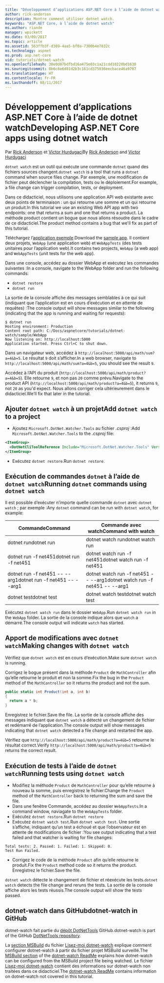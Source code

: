 ```yaml
---
title: "Développement d’applications ASP.NET Core à l’aide de dotnet watch"
author: rick-anderson
description: Montre comment utiliser dotnet watch.
keywords: "ASP.NET Core, à l’aide de dotnet watch"
ms.author: riande
manager: wpickett
ms.date: 03/09/2017
ms.topic: article
ms.assetid: 563ffb3f-d369-4aa5-bf0a-7300b4e7832c
ms.technology: aspnet
ms.prod: asp.net-core
uid: tutorials/dotnet-watch
ms.openlocfilehash: 30e0d07bdfbd16a475e03c1a21cdd10220bd1630
ms.sourcegitcommit: 0b6c8e6d81d2b3c161cd375036eecbace46a9707
ms.translationtype: HT
ms.contentlocale: fr-FR
ms.lasthandoff: 08/11/2017
---
```

# <a name="developing-aspnet-core-apps-using-dotnet-watch"></a><span data-ttu-id="d0bfc-104">Développement d’applications ASP.NET Core à l’aide de dotnet watch</span><span class="sxs-lookup"><span data-stu-id="d0bfc-104">Developing ASP.NET Core apps using dotnet watch</span></span>


<span data-ttu-id="d0bfc-105">Par [Rick Anderson](https://twitter.com/RickAndMSFT) et [Victor Hurdugaci](https://twitter.com/victorhurdugaci)</span><span class="sxs-lookup"><span data-stu-id="d0bfc-105">By [Rick Anderson](https://twitter.com/RickAndMSFT) and [Victor Hurdugaci](https://twitter.com/victorhurdugaci)</span></span>

<span data-ttu-id="d0bfc-106">`dotnet watch` est un outil qui exécute une commande `dotnet` quand des fichiers sources changent.</span><span class="sxs-lookup"><span data-stu-id="d0bfc-106">`dotnet watch` is a tool that runs a `dotnet` command when source files change.</span></span> <span data-ttu-id="d0bfc-107">Par exemple, une modification de fichier peut déclencher la compilation, tests ou le déploiement.</span><span class="sxs-lookup"><span data-stu-id="d0bfc-107">For example, a file change can trigger compilation, tests, or deployment.</span></span>

<span data-ttu-id="d0bfc-108">Dans ce didacticiel, nous utilisons une application API web existante avec deux points de terminaison : un qui retourne une somme et un qui retourne un produit.</span><span class="sxs-lookup"><span data-stu-id="d0bfc-108">In this tutorial we use an existing Web API app with two endpoints: one that returns a sum and one that returns a product.</span></span> <span data-ttu-id="d0bfc-109">La méthode product contient un bogue que nous allons résoudre dans le cadre de ce didacticiel.</span><span class="sxs-lookup"><span data-stu-id="d0bfc-109">The product method contains a bug that we'll fix as part of this tutorial.</span></span>

<span data-ttu-id="d0bfc-110">Téléchargez l’[application exemple](https://github.com/aspnet/Docs/tree/master/aspnetcore/tutorials/dotnet-watch/sample).</span><span class="sxs-lookup"><span data-stu-id="d0bfc-110">Download the [sample app](https://github.com/aspnet/Docs/tree/master/aspnetcore/tutorials/dotnet-watch/sample).</span></span> <span data-ttu-id="d0bfc-111">Il contient deux projets, `WebApp` (une application web) et `WebAppTests` (des tests unitaires pour l’application web).</span><span class="sxs-lookup"><span data-stu-id="d0bfc-111">It contains two projects, `WebApp` (a web app) and `WebAppTests` (unit tests for the web app).</span></span>

<span data-ttu-id="d0bfc-112">Dans une console, accédez au dossier WebApp et exécutez les commandes suivantes :</span><span class="sxs-lookup"><span data-stu-id="d0bfc-112">In a console, navigate to the WebApp folder and run the following commands:</span></span>

- `dotnet restore`
- `dotnet run`

<span data-ttu-id="d0bfc-113">La sortie de la console affiche des messages semblables à ce qui suit (indiquant que l’application est en cours d’exécution et en attente de requêtes) :</span><span class="sxs-lookup"><span data-stu-id="d0bfc-113">The console output will show messages similar to the following (indicating that the app is running and waiting for requests):</span></span>

```console
$ dotnet run
Hosting environment: Production
Content root path: C:/Docs/aspnetcore/tutorials/dotnet-watch/sample/WebApp
Now listening on: http://localhost:5000
Application started. Press Ctrl+C to shut down.
```

<span data-ttu-id="d0bfc-114">Dans un navigateur web, accédez à `http://localhost:5000/api/math/sum?a=4&b=5`. Le résultat `9` doit s’afficher.</span><span class="sxs-lookup"><span data-stu-id="d0bfc-114">In a web browser, navigate to `http://localhost:5000/api/math/sum?a=4&b=5`, you should see the result `9`.</span></span>

<span data-ttu-id="d0bfc-115">Accédez à l’API du produit (`http://localhost:5000/api/math/product?a=4&b=5`). Elle retourne `9`, et non pas `20` comme prévu.</span><span class="sxs-lookup"><span data-stu-id="d0bfc-115">Navigate to the product API (`http://localhost:5000/api/math/product?a=4&b=5`), it returns `9`, not `20` as you'd expect.</span></span> <span data-ttu-id="d0bfc-116">Nous allons corriger cela ultérieurement dans le didacticiel.</span><span class="sxs-lookup"><span data-stu-id="d0bfc-116">We'll fix that later in the tutorial.</span></span>

## <a name="add-dotnet-watch-to-a-project"></a><span data-ttu-id="d0bfc-117">Ajouter `dotnet watch` à un projet</span><span class="sxs-lookup"><span data-stu-id="d0bfc-117">Add `dotnet watch` to a project</span></span>

- <span data-ttu-id="d0bfc-118">Ajoutez `Microsoft.DotNet.Watcher.Tools` au fichier *.csproj* :</span><span class="sxs-lookup"><span data-stu-id="d0bfc-118">Add `Microsoft.DotNet.Watcher.Tools` to the *.csproj* file:</span></span>
 ```xml
 <ItemGroup>
   <DotNetCliToolReference Include="Microsoft.DotNet.Watcher.Tools" Version="1.0.0" />
 </ItemGroup> 
 ```

- <span data-ttu-id="d0bfc-119">Exécutez `dotnet restore`.</span><span class="sxs-lookup"><span data-stu-id="d0bfc-119">Run `dotnet restore`.</span></span>

## <a name="running-dotnet-commands-using-dotnet-watch"></a><span data-ttu-id="d0bfc-120">Exécution de commandes `dotnet` à l’aide de `dotnet watch`</span><span class="sxs-lookup"><span data-stu-id="d0bfc-120">Running `dotnet` commands using `dotnet watch`</span></span>

<span data-ttu-id="d0bfc-121">Il est possible d’exécuter n’importe quelle commande `dotnet` avec `dotnet watch` ; par exemple :</span><span class="sxs-lookup"><span data-stu-id="d0bfc-121">Any `dotnet` command can be run with `dotnet watch`, for example:</span></span>

| <span data-ttu-id="d0bfc-122">Commande</span><span class="sxs-lookup"><span data-stu-id="d0bfc-122">Command</span></span> | <span data-ttu-id="d0bfc-123">Commande avec watch</span><span class="sxs-lookup"><span data-stu-id="d0bfc-123">Command with watch</span></span> |
| ---- | ----- |
| <span data-ttu-id="d0bfc-124">dotnet run</span><span class="sxs-lookup"><span data-stu-id="d0bfc-124">dotnet run</span></span> | <span data-ttu-id="d0bfc-125">dotnet watch run</span><span class="sxs-lookup"><span data-stu-id="d0bfc-125">dotnet watch run</span></span> |
| <span data-ttu-id="d0bfc-126">dotnet run -f net451</span><span class="sxs-lookup"><span data-stu-id="d0bfc-126">dotnet run -f net451</span></span> | <span data-ttu-id="d0bfc-127">dotnet watch run -f net451</span><span class="sxs-lookup"><span data-stu-id="d0bfc-127">dotnet watch run -f net451</span></span> |
| <span data-ttu-id="d0bfc-128">dotnet run -f net451 -- --arg1</span><span class="sxs-lookup"><span data-stu-id="d0bfc-128">dotnet run -f net451 -- --arg1</span></span> | <span data-ttu-id="d0bfc-129">dotnet watch run -f net451 -- --arg1</span><span class="sxs-lookup"><span data-stu-id="d0bfc-129">dotnet watch run -f net451 -- --arg1</span></span> |
| <span data-ttu-id="d0bfc-130">dotnet test</span><span class="sxs-lookup"><span data-stu-id="d0bfc-130">dotnet test</span></span> | <span data-ttu-id="d0bfc-131">dotnet watch test</span><span class="sxs-lookup"><span data-stu-id="d0bfc-131">dotnet watch test</span></span> |

<span data-ttu-id="d0bfc-132">Exécutez `dotnet watch run` dans le dossier `WebApp`.</span><span class="sxs-lookup"><span data-stu-id="d0bfc-132">Run `dotnet watch run` in the `WebApp` folder.</span></span> <span data-ttu-id="d0bfc-133">La sortie de la console indique alors que `watch` a démarré.</span><span class="sxs-lookup"><span data-stu-id="d0bfc-133">The console output will indicate `watch` has started.</span></span>

## <a name="making-changes-with-dotnet-watch"></a><span data-ttu-id="d0bfc-134">Apport de modifications avec `dotnet watch`</span><span class="sxs-lookup"><span data-stu-id="d0bfc-134">Making changes with `dotnet watch`</span></span>

<span data-ttu-id="d0bfc-135">Vérifiez que `dotnet watch` est en cours d’exécution.</span><span class="sxs-lookup"><span data-stu-id="d0bfc-135">Make sure `dotnet watch` is running.</span></span>

<span data-ttu-id="d0bfc-136">Corrigez le bogue présent dans la méthode `Product` de `MathController` afin qu’elle retourne le produit et non la somme.</span><span class="sxs-lookup"><span data-stu-id="d0bfc-136">Fix the bug in the `Product` method of the `MathController` so it returns the product and not the sum.</span></span>

```csharp
public static int Product(int a, int b)
{
  return a * b;
} 
```

<span data-ttu-id="d0bfc-137">Enregistrez le fichier.</span><span class="sxs-lookup"><span data-stu-id="d0bfc-137">Save the file.</span></span> <span data-ttu-id="d0bfc-138">La sortie de la console affiche des messages indiquant que `dotnet watch` a détecté un changement de fichier et redémarré de l’application.</span><span class="sxs-lookup"><span data-stu-id="d0bfc-138">The console output will show messages indicating that `dotnet watch` detected a file change and restarted the app.</span></span>

<span data-ttu-id="d0bfc-139">Vérifiez que `http://localhost:5000/api/math/product?a=4&b=5` retourne le résultat correct.</span><span class="sxs-lookup"><span data-stu-id="d0bfc-139">Verify `http://localhost:5000/api/math/product?a=4&b=5` returns the correct result.</span></span>

## <a name="running-tests-using-dotnet-watch"></a><span data-ttu-id="d0bfc-140">Exécution de tests à l’aide de `dotnet watch`</span><span class="sxs-lookup"><span data-stu-id="d0bfc-140">Running tests using `dotnet watch`</span></span>

- <span data-ttu-id="d0bfc-141">Modifiez la méthode `Product` de `MathController` pour qu’elle retourne à nouveau la somme, puis enregistrez le fichier.</span><span class="sxs-lookup"><span data-stu-id="d0bfc-141">Change the `Product` method of the `MathController` back to returning the sum and save the file.</span></span>
- <span data-ttu-id="d0bfc-142">Dans une fenêtre Commande, accédez au dossier `WebAppTests`.</span><span class="sxs-lookup"><span data-stu-id="d0bfc-142">In a command window, naviagate to the `WebAppTests` folder.</span></span>
- <span data-ttu-id="d0bfc-143">Exécutez `dotnet restore`.</span><span class="sxs-lookup"><span data-stu-id="d0bfc-143">Run `dotnet restore`</span></span>
- <span data-ttu-id="d0bfc-144">Exécutez `dotnet watch test`.</span><span class="sxs-lookup"><span data-stu-id="d0bfc-144">Run `dotnet watch test`.</span></span> <span data-ttu-id="d0bfc-145">Une sortie s’affiche, indiquant qu’un test a échoué et que l’observateur est en attente de modifications de fichier :</span><span class="sxs-lookup"><span data-stu-id="d0bfc-145">You see output indicating that a test failed and that watcher is waiting for file changes:</span></span>

 ```console
 Total tests: 2. Passed: 1. Failed: 1. Skipped: 0.
 Test Run Failed.
  ```
- <span data-ttu-id="d0bfc-146">Corrigez le code de la méthode `Product` afin qu’elle retourne le produit.</span><span class="sxs-lookup"><span data-stu-id="d0bfc-146">Fix the `Product` method code so it returns the product.</span></span> <span data-ttu-id="d0bfc-147">Enregistrez le fichier.</span><span class="sxs-lookup"><span data-stu-id="d0bfc-147">Save the file.</span></span>

<span data-ttu-id="d0bfc-148">`dotnet watch` détecte le changement de fichier et réexécute les tests.</span><span class="sxs-lookup"><span data-stu-id="d0bfc-148">`dotnet watch` detects the file change and reruns the tests.</span></span> <span data-ttu-id="d0bfc-149">La sortie de la console affiche alors les tests réussis.</span><span class="sxs-lookup"><span data-stu-id="d0bfc-149">The console output will show the tests passed.</span></span>

## <a name="dotnet-watch-in-github"></a><span data-ttu-id="d0bfc-150">dotnet-watch dans GitHub</span><span class="sxs-lookup"><span data-stu-id="d0bfc-150">dotnet-watch in GitHub</span></span>

<span data-ttu-id="d0bfc-151">dotnet-watch fait partie du [dépôt DotNetTools](https://github.com/aspnet/DotNetTools/tree/dev/src/Microsoft.DotNet.Watcher.Tools) GitHub.</span><span class="sxs-lookup"><span data-stu-id="d0bfc-151">dotnet-watch is part of the GitHub [DotNetTools repository](https://github.com/aspnet/DotNetTools/tree/dev/src/Microsoft.DotNet.Watcher.Tools).</span></span>

<span data-ttu-id="d0bfc-152">La [section MSBuild](https://github.com/aspnet/DotNetTools/blob/dev/src/Microsoft.DotNet.Watcher.Tools/README.md#msbuild) du fichier [Lisez-moi dotnet-watch](https://github.com/aspnet/DotNetTools/blob/dev/src/Microsoft.DotNet.Watcher.Tools/README.md) explique comment configurer dotnet-watch à partir du fichier projet MSBuild surveillé.</span><span class="sxs-lookup"><span data-stu-id="d0bfc-152">The [MSBuild section](https://github.com/aspnet/DotNetTools/blob/dev/src/Microsoft.DotNet.Watcher.Tools/README.md#msbuild) of the [dotnet-watch ReadMe](https://github.com/aspnet/DotNetTools/blob/dev/src/Microsoft.DotNet.Watcher.Tools/README.md) explains how dotnet-watch can be configured from the MSBuild project file being watched.</span></span> <span data-ttu-id="d0bfc-153">Le fichier [Lisez-moi dotnet-watch](https://github.com/aspnet/DotNetTools/blob/dev/src/Microsoft.DotNet.Watcher.Tools/README.md) contient des informations sur dotnet-watch non traitées dans ce didacticiel.</span><span class="sxs-lookup"><span data-stu-id="d0bfc-153">The [dotnet-watch ReadMe](https://github.com/aspnet/DotNetTools/blob/dev/src/Microsoft.DotNet.Watcher.Tools/README.md) contains information on dotnet-watch not covered in this tutorial.</span></span>
